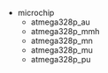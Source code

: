 * microchip
  * atmega328p_au
  * atmega328p_mmh
  * atmega328p_mn
  * atmega328p_mu
  * atmega328p_pu
